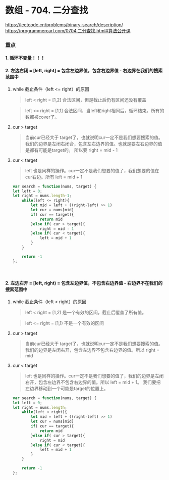 # 数组 - 704. 二分查找
https://leetcode.cn/problems/binary-search/description/
<br>
https://programmercarl.com/0704.二分查找.html#算法公开课

### 重点 
#### 1. 循环不变量！！！
#### 2. 左边右闭 = [left, right] = 包含左边界值，包含右边界值 - 右边界在我们的搜索范围中
1. while 截止条件（left <= right）的原因 
    > left < right = [1,2] 合法区间，但是截止后仍有区间还没有覆盖
    
    > left <= right = [1,1] 合法区间，当left和right相同后，循环结束。所有的数都被cover了。
2. cur > target
    > 当前cur已经大于 target了，也就说明cur一定不是我们想要搜索的值。我们的边界是左闭右闭合，包含左右边界的值。也就是要左右边界的值是都有可能是target的。 所以要 right = mid - 1
3. cur < target 
    > left 也是同样的操作。cur一定不是我们想要的值了，我们想要的值在cur右边。所有 left = mid + 1 


    ```js
    var search = function(nums, target) {
    let left = 0;
    let right = nums.length-1;
        while(left <= right){
            let mid = left + ((right-left) >> 1)
            let cur = nums[mid]
            if( cur == target){
                return mid
            }else if( cur > target){
                right = mid - 1
            }else if( cur < target){
                left = mid + 1 
            }
        }

        return -1 
    };
    ```

<br>    

#### 2. 左边右开 = [left, right) = 包含左边界值，不包含右边界值 - 右边界不在我们的搜索范围中
1. while 截止条件（left < right）的原因 
    > left < right = [1,2) 是一个有效的区间，截止后覆盖了所有值。
    
    > left <= right = [1,1) 不是一个有效的区间
2. cur > target
    > 当前cur已经大于 target了，也就说明cur一定不是我们想要搜索的值。我们的边界是左闭右开，包含左边界不包含右边界的值。所以 right = mid
3. cur < target 
    > left 也是同样的操作。cur一定不是我们想要的值了，我们的边界是左闭右开，包含左边界不包含右边界的值。所以 left = mid + 1。 我们要把左边界移动到一个可能是target的位置上。

    ```js
    var search = function(nums, target) {
    let left = 0;
    let right = nums.length;
        while(left < right){
            let mid = left + ((right-left) >> 1)
            let cur = nums[mid]
            if( cur == target){
                return mid
            }else if( cur > target){
                right = mid
            }else if( cur < target){
                left = mid + 1 
            }
        }

        return -1 
    };
    ```